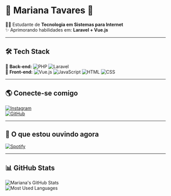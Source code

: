 #  🌟 Mariana Tavares 🌟 

👩‍💻 Estudante de **Tecnologia em Sistemas para Internet**  
✨ Aprimorando habilidades em: **Laravel + Vue.js**  

---

## 🛠️ Tech Stack  
🔹 **Back-end:** ![PHP](https://img.shields.io/badge/PHP-777BB4?style=flat&logo=php&logoColor=white) ![Laravel](https://img.shields.io/badge/Laravel-FF2D20?style=flat&logo=laravel&logoColor=white)  
🎨 **Front-end:** ![Vue.js](https://img.shields.io/badge/Vue.js-4FC08D?style=flat&logo=vue.js&logoColor=white) ![JavaScript](https://img.shields.io/badge/JavaScript-F7DF1E?style=flat&logo=javascript&logoColor=black) ![HTML](https://img.shields.io/badge/HTML5-E34F26?style=flat&logo=html5&logoColor=white) ![CSS](https://img.shields.io/badge/CSS3-1572B6?style=flat&logo=css3&logoColor=white)  

---

## 🌎 Conecte-se comigo  
[![Instagram](https://img.shields.io/badge/Instagram-E4405F?style=flat&logo=instagram&logoColor=white)](https://instagram.com/mari.n.t)  
[![GitHub](https://img.shields.io/badge/GitHub-181717?style=flat&logo=github&logoColor=white)](https://github.com/marianantavares)  

---

## 🎵 O que estou ouvindo agora  
[![Spotify](https://novatorem.vercel.app/api/spotify)](https://open.spotify.com/user/22junpdv2ewce4i5d5iu5kw2i?si=47d609405a524d02)  

---

## 📊 GitHub Stats  
![Mariana's GitHub Stats](https://github-readme-stats.vercel.app/api?username=marianantavares&show_icons=true&theme=rose_pine&border_radius=15)  
![Most Used Languages](https://github-readme-stats.vercel.app/api/top-langs/?username=marianantavares&layout=compact&theme=rose_pine&border_radius=15)  
